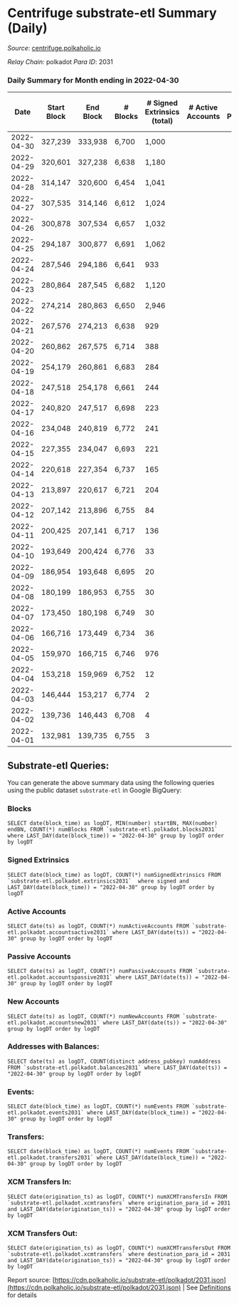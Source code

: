 # Centrifuge substrate-etl Summary (Daily)

_Source_: [centrifuge.polkaholic.io](https://centrifuge.polkaholic.io)

*Relay Chain*: polkadot
*Para ID*: 2031



### Daily Summary for Month ending in 2022-04-30


| Date | Start Block | End Block | # Blocks | # Signed Extrinsics (total) | # Active Accounts | # Passive | # New | # Addresses with Balances | # Events | # Transfers | # XCM Transfers In | # XCM Transfers Out | Issues | 
| ---- | ----------- | --------- | -------- | --------------------------- | ----------------- | --------- | ----- | ------------------------- | -------- | ----------- | ------------------ | ------------------- | ------ |
| 2022-04-30 | 327,239 | 333,938 | 6,700 | 1,000 |  |  |  | 41,078 | 18,038 | 318 ($73,777.83) |   |   |  |
| 2022-04-29 | 320,601 | 327,238 | 6,638 | 1,180 |  |  |  | 41,047 | 19,857 | 509 ($1,032,043.82) |   |   |  |
| 2022-04-28 | 314,147 | 320,600 | 6,454 | 1,041 |  |  |  | 40,994 | 18,707 | 384 ($1,807.37) |   |   |  |
| 2022-04-27 | 307,535 | 314,146 | 6,612 | 1,024 |  |  |  | 40,967 | 19,264 | 417 ($99,452.79) |   |   |  |
| 2022-04-26 | 300,878 | 307,534 | 6,657 | 1,032 |  |  |  | 40,944 | 19,397 | 471 ($248,638.98) |   |   |  |
| 2022-04-25 | 294,187 | 300,877 | 6,691 | 1,062 |  |  |  | 40,892 | 20,223 | 563 ($10,441.75) |   |   |  |
| 2022-04-24 | 287,546 | 294,186 | 6,641 | 933 |  |  |  | 40,837 | 19,100 | 479 ($133,008.76) |   |   |  |
| 2022-04-23 | 280,864 | 287,545 | 6,682 | 1,120 |  |  |  | 40,797 | 21,486 | 696 ($547,191.90) |   |   |  |
| 2022-04-22 | 274,214 | 280,863 | 6,650 | 2,946 |  |  |  | 40,732 | 109,148 | 20,094 ($1,941,569.69) |   |   |  |
| 2022-04-21 | 267,576 | 274,213 | 6,638 | 929 |  |  |  | 22,313 | 19,183 | 686 ($3,390,026.21) |   |   |  |
| 2022-04-20 | 260,862 | 267,575 | 6,714 | 388 |  |  |  | 22,033 | 14,934 | 118 ($216,802.32) |   |   |  |
| 2022-04-19 | 254,179 | 260,861 | 6,683 | 284 |  |  |  | 22,019 | 14,448 | 118 ($672,396.59) |   |   |  |
| 2022-04-18 | 247,518 | 254,178 | 6,661 | 244 |  |  |  | 22,009 | 14,272 | 136 ($255.65) |   |   |  |
| 2022-04-17 | 240,820 | 247,517 | 6,698 | 223 |  |  |  | 21,994 | 14,266 | 133 ($3,150.68) |   |   |  |
| 2022-04-16 | 234,048 | 240,819 | 6,772 | 241 |  |  |  | 21,980 | 14,511 | 166 ($235,615.58) |   |   |  |
| 2022-04-15 | 227,355 | 234,047 | 6,693 | 221 |  |  |  | 21,962 | 14,297 | 166 ($24,135,247.01) |   |   |  |
| 2022-04-14 | 220,618 | 227,354 | 6,737 | 165 |  |  |  | 21,943 | 14,128 | 85 ($60,639.37) |   |   |  |
| 2022-04-13 | 213,897 | 220,617 | 6,721 | 204 |  |  |  | 21,939 | 14,395 | 92 ($57,053.11) |   |   |  |
| 2022-04-12 | 207,142 | 213,896 | 6,755 | 84 |  |  |  | 21,932 | 13,889 | 36 ($51,885.35) |   |   |  |
| 2022-04-11 | 200,425 | 207,141 | 6,717 | 136 |  |  |  | 21,924 | 14,086 | 58 ($43,368.19) |   |   |  |
| 2022-04-10 | 193,649 | 200,424 | 6,776 | 33 |  |  |  | 21,912 | 13,705 | 20  |   |   |  |
| 2022-04-09 | 186,954 | 193,648 | 6,695 | 20 |  |  |  | 21,904 | 13,487 | 10 ($143,441.10) |   |   |  |
| 2022-04-08 | 180,199 | 186,953 | 6,755 | 30 |  |  |  | 21,901 | 13,640 | 8 ($127.38) |   |   |  |
| 2022-04-07 | 173,450 | 180,198 | 6,749 | 30 |  |  |  | 21,900 | 13,631 | 13 ($9,671.92) |   |   |  |
| 2022-04-06 | 166,716 | 173,449 | 6,734 | 36 |  |  |  | 21,895 | 13,623 | 12 ($12,399.54) |   |   |  |
| 2022-04-05 | 159,970 | 166,715 | 6,746 | 976 |  |  |  | 21,895 | 24,639 | 1 ($0.66) |   |   |  |
| 2022-04-04 | 153,218 | 159,969 | 6,752 | 12 |  |  |  | 57 | 13,532 |   |   |   |  |
| 2022-04-03 | 146,444 | 153,217 | 6,774 | 2 |  |  |  | 54 | 13,555 |   |   |   |  |
| 2022-04-02 | 139,736 | 146,443 | 6,708 | 4 |  |  |  | 52 | 13,424 |   |   |   |  |
| 2022-04-01 | 132,981 | 139,735 | 6,755 | 3 |  |  |  | 51 | 13,517 |   |   |   |  |

## Substrate-etl Queries:
You can generate the above summary data using the following queries using the public dataset `substrate-etl` in Google BigQuery:


### Blocks
```
SELECT date(block_time) as logDT, MIN(number) startBN, MAX(number) endBN, COUNT(*) numBlocks FROM `substrate-etl.polkadot.blocks2031`  where LAST_DAY(date(block_time)) = "2022-04-30" group by logDT order by logDT
```


### Signed Extrinsics
```
SELECT date(block_time) as logDT, COUNT(*) numSignedExtrinsics FROM `substrate-etl.polkadot.extrinsics2031`  where signed and LAST_DAY(date(block_time)) = "2022-04-30" group by logDT order by logDT
```


### Active Accounts
```
SELECT date(ts) as logDT, COUNT(*) numActiveAccounts FROM `substrate-etl.polkadot.accountsactive2031` where LAST_DAY(date(ts)) = "2022-04-30" group by logDT order by logDT
```


### Passive Accounts
```
SELECT date(ts) as logDT, COUNT(*) numPassiveAccounts FROM `substrate-etl.polkadot.accountspassive2031` where LAST_DAY(date(ts)) = "2022-04-30" group by logDT order by logDT
```


### New Accounts
```
SELECT date(ts) as logDT, COUNT(*) numNewAccounts FROM `substrate-etl.polkadot.accountsnew2031` where LAST_DAY(date(ts)) = "2022-04-30" group by logDT order by logDT
```


### Addresses with Balances:
```
SELECT date(ts) as logDT, COUNT(distinct address_pubkey) numAddress FROM `substrate-etl.polkadot.balances2031` where LAST_DAY(date(ts)) = "2022-04-30" group by logDT order by logDT
```


### Events:
```
SELECT date(block_time) as logDT, COUNT(*) numEvents FROM `substrate-etl.polkadot.events2031` where LAST_DAY(date(block_time)) = "2022-04-30" group by logDT order by logDT
```


### Transfers:
```
SELECT date(block_time) as logDT, COUNT(*) numEvents FROM `substrate-etl.polkadot.transfers2031` where LAST_DAY(date(block_time)) = "2022-04-30" group by logDT order by logDT
```


### XCM Transfers In:
```
SELECT date(origination_ts) as logDT, COUNT(*) numXCMTransfersIn FROM `substrate-etl.polkadot.xcmtransfers` where origination_para_id = 2031 and LAST_DAY(date(origination_ts)) = "2022-04-30" group by logDT order by logDT
```


### XCM Transfers Out:
```
SELECT date(origination_ts) as logDT, COUNT(*) numXCMTransfersOut FROM `substrate-etl.polkadot.xcmtransfers` where destination_para_id = 2031 and LAST_DAY(date(origination_ts)) = "2022-04-30" group by logDT order by logDT
```



Report source: [https://cdn.polkaholic.io/substrate-etl/polkadot/2031.json](https://cdn.polkaholic.io/substrate-etl/polkadot/2031.json) | See [Definitions](/DEFINITIONS.md) for details
